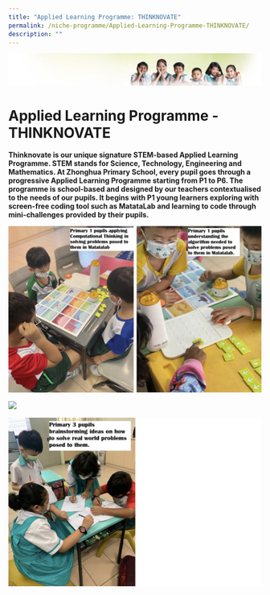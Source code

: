 ```yaml
---
title: "Applied Learning Programme: THINKNOVATE"
permalink: /niche-programme/Applied-Learning-Programme-THINKNOVATE/
description: ""
---
```

![](/images/Banner.jpg)

Applied Learning Programme - THINKNOVATE
========================================

**Thinknovate is our unique signature STEM-based Applied Learning Programme. STEM stands for Science, Technology, Engineering and Mathematics. At Zhonghua Primary School, every pupil goes through a progressive Applied Learning Programme starting from P1 to P6. The programme is school-based and designed by our teachers contextualised to the needs of our pupils. It begins with P1 young learners exploring with screen-free coding tool such as MatataLab and learning to code through mini-challenges provided by their pupils.**

![](/images/ALP1.png)

![](/images/ALP2.png)

![](/images/ALP3.png)